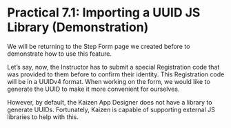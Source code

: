 # Practical 7.1: Importing a UUID JS Library (Demonstration)



We will be returning to the Step Form page we created before to demonstrate how to use this feature.

Let’s say, now, the Instructor has to submit a special Registration code that was provided to them before to confirm their identity. This Registration code will be in a UUIDv4 format. When working on the form, we would like to generate the UUID to make it more convenient for ourselves.

However, by default, the Kaizen App Designer does not have a library to generate UUIDs. Fortunately, Kaizen is capable of supporting external JS libraries to help with this.

